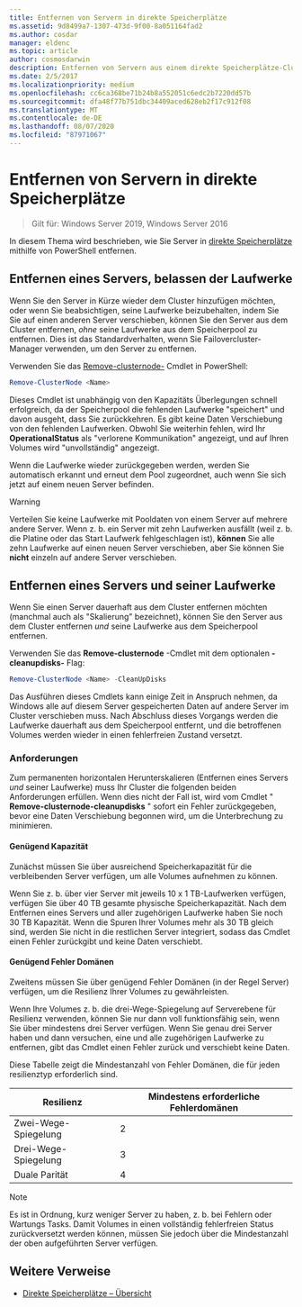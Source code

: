 ```yaml
---
title: Entfernen von Servern in direkte Speicherplätze
ms.assetid: 9d8499a7-1307-473d-9f00-8a051164fad2
ms.author: cosdar
manager: eldenc
ms.topic: article
author: cosmosdarwin
description: Entfernen von Servern aus einem direkte Speicherplätze-Cluster in Windows Server.
ms.date: 2/5/2017
ms.localizationpriority: medium
ms.openlocfilehash: cc6ca368be71b24b8a552051c6edc2b7220dd57b
ms.sourcegitcommit: dfa48f77b751dbc34409aced628eb2f17c912f08
ms.translationtype: MT
ms.contentlocale: de-DE
ms.lasthandoff: 08/07/2020
ms.locfileid: "87971067"
---
```

# <a name="removing-servers-in-storage-spaces-direct"></a>Entfernen von Servern in direkte Speicherplätze

>Gilt für: Windows Server 2019, Windows Server 2016

In diesem Thema wird beschrieben, wie Sie Server in [direkte Speicherplätze](storage-spaces-direct-overview.md) mithilfe von PowerShell entfernen.

## <a name="remove-a-server-but-leave-its-drives"></a>Entfernen eines Servers, belassen der Laufwerke

Wenn Sie den Server in Kürze wieder dem Cluster hinzufügen möchten, oder wenn Sie beabsichtigen, seine Laufwerke beizubehalten, indem Sie Sie auf einen anderen Server verschieben, können Sie den Server aus dem Cluster entfernen, *ohne* seine Laufwerke aus dem Speicherpool zu entfernen. Dies ist das Standardverhalten, wenn Sie Failovercluster-Manager verwenden, um den Server zu entfernen.

Verwenden Sie das [Remove-clusternode-](/previous-versions/windows/it-pro/windows-server-2012-R2-and-2012/hh831694(v=ws.11)) Cmdlet in PowerShell:

```PowerShell
Remove-ClusterNode <Name>
```

Dieses Cmdlet ist unabhängig von den Kapazitäts Überlegungen schnell erfolgreich, da der Speicherpool die fehlenden Laufwerke "speichert" und davon ausgeht, dass Sie zurückkehren. Es gibt keine Daten Verschiebung von den fehlenden Laufwerken. Obwohl Sie weiterhin fehlen, wird Ihr **OperationalStatus** als "verlorene Kommunikation" angezeigt, und auf Ihren Volumes wird "unvollständig" angezeigt.

Wenn die Laufwerke wieder zurückgegeben werden, werden Sie automatisch erkannt und erneut dem Pool zugeordnet, auch wenn Sie sich jetzt auf einem neuen Server befinden.

   >[!WARNING]
   > Verteilen Sie keine Laufwerke mit Pooldaten von einem Server auf mehrere andere Server. Wenn z. b. ein Server mit zehn Laufwerken ausfällt (weil z. b. die Platine oder das Start Laufwerk fehlgeschlagen ist), **können** Sie alle zehn Laufwerke auf einen neuen Server verschieben, aber Sie können Sie **nicht** einzeln auf andere Server verschieben.

## <a name="remove-a-server-and-its-drives"></a>Entfernen eines Servers und seiner Laufwerke

Wenn Sie einen Server dauerhaft aus dem Cluster entfernen möchten (manchmal auch als "Skalierung" bezeichnet), können Sie den Server aus dem Cluster entfernen *und* seine Laufwerke aus dem Speicherpool entfernen.

Verwenden Sie das **Remove-clusternode** -Cmdlet mit dem optionalen **-cleanupdisks-** Flag:

```PowerShell
Remove-ClusterNode <Name> -CleanUpDisks
```

Das Ausführen dieses Cmdlets kann einige Zeit in Anspruch nehmen, da Windows alle auf diesem Server gespeicherten Daten auf andere Server im Cluster verschieben muss. Nach Abschluss dieses Vorgangs werden die Laufwerke dauerhaft aus dem Speicherpool entfernt, und die betroffenen Volumes werden wieder in einen fehlerfreien Zustand versetzt.

### <a name="requirements"></a>Anforderungen

Zum permanenten horizontalen Herunterskalieren (Entfernen eines Servers *und* seiner Laufwerke) muss Ihr Cluster die folgenden beiden Anforderungen erfüllen. Wenn dies nicht der Fall ist, wird vom Cmdlet " **Remove-clusternode-cleanupdisks** " sofort ein Fehler zurückgegeben, bevor eine Daten Verschiebung begonnen wird, um die Unterbrechung zu minimieren.

#### <a name="enough-capacity"></a>Genügend Kapazität

Zunächst müssen Sie über ausreichend Speicherkapazität für die verbleibenden Server verfügen, um alle Volumes aufnehmen zu können.

Wenn Sie z. b. über vier Server mit jeweils 10 x 1 TB-Laufwerken verfügen, verfügen Sie über 40 TB gesamte physische Speicherkapazität. Nach dem Entfernen eines Servers und aller zugehörigen Laufwerke haben Sie noch 30 TB Kapazität. Wenn die Spuren Ihrer Volumes mehr als 30 TB gleich sind, werden Sie nicht in die restlichen Server integriert, sodass das Cmdlet einen Fehler zurückgibt und keine Daten verschiebt.

#### <a name="enough-fault-domains"></a>Genügend Fehler Domänen

Zweitens müssen Sie über genügend Fehler Domänen (in der Regel Server) verfügen, um die Resilienz Ihrer Volumes zu gewährleisten.

Wenn Ihre Volumes z. b. die drei-Wege-Spiegelung auf Serverebene für Resilienz verwenden, können Sie nur dann voll funktionsfähig sein, wenn Sie über mindestens drei Server verfügen. Wenn Sie genau drei Server haben und dann versuchen, eine und alle zugehörigen Laufwerke zu entfernen, gibt das Cmdlet einen Fehler zurück und verschiebt keine Daten.

Diese Tabelle zeigt die Mindestanzahl von Fehler Domänen, die für jeden resilienztyp erforderlich sind.

|    Resilienz          |    Mindestens erforderliche Fehlerdomänen   |
|------------------------|-------------------------------------|
|    Zwei-Wege-Spiegelung      |    2                                |
|    Drei-Wege-Spiegelung    |    3                                |
|    Duale Parität         |    4                                |

   >[!NOTE]
   > Es ist in Ordnung, kurz weniger Server zu haben, z. b. bei Fehlern oder Wartungs Tasks. Damit Volumes in einen vollständig fehlerfreien Status zurückversetzt werden können, müssen Sie jedoch über die Mindestanzahl der oben aufgeführten Server verfügen.

## <a name="additional-references"></a>Weitere Verweise

- [Direkte Speicherplätze – Übersicht](storage-spaces-direct-overview.md)
